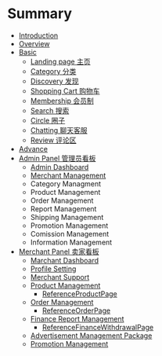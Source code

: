 # Summary

* [Introduction](README.md)
* [Overview](overview.md)
* [Basic](basic.md)
  * [Landing page 主页](overview/first-page.md)
  * [Category 分类](overview/category.md)
  * [Discovery 发现](overview/discovery.md)
  * [Shopping Cart 购物车](overview/shopping-cart.md)
  * [Membership 会员制](overview/membership.md)
  * [Search 搜索](overview/search.md)
  * [Circle 圈子](basic/circle.md)
  * [Chatting 聊天客服](overview/chatting.md)
  * [Review 评论区](overview/review.md)
* [Advance](advance.md)
* [Admin Panel 管理员看板](admin-panel-hui-yuan-kan-ban.md)
  * [Admin Dashboard ](admin-panel-hui-yuan-kan-ban/admin-dashboard.md)
  * [Merchant Management](admin-panel-hui-yuan-kan-ban/merchant-management.md)
  * Category Managment
  * Product Management
  * Order Management
  * Report Management 
  * Shipping Management
  * Promotion Management 
  * Comission Management
  * Information Management 
* [Merchant Panel 卖家看板](merchant-panel-mai-jia-kan-ban.md)
  * [Marchant Dashboard](merchant-panel-mai-jia-kan-ban/dashboard.md)
  * [Profile Setting](merchant-panel-mai-jia-kan-ban/profile-setting.md)
  * [Merchant Support ](merchant-panel-mai-jia-kan-ban/merchant-support.md)
  * [Product Management ](merchant-panel-mai-jia-kan-ban/product-management.md)
    * [ReferenceProductPage](merchant-panel-mai-jia-kan-ban/product-management/productpage.md)
  * [Order Management ](merchant-panel-mai-jia-kan-ban/order-management.md)
    * [ReferenceOrderPage](merchant-panel-mai-jia-kan-ban/order-management/referenceorderpage.md)
  * [Finance Report Management](merchant-panel-mai-jia-kan-ban/finance-report-management.md)
    * [ReferenceFinanceWithdrawalPage](merchant-panel-mai-jia-kan-ban/finance-report-management/referencefinancewithdrawalpage.md)
  * [Advertisement Management Package](merchant-panel-mai-jia-kan-ban/advertisement-management-package.md)
  * [Promotion Management ](merchant-panel-mai-jia-kan-ban/promotion-management.md)

